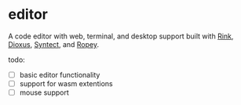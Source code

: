 # editor

A code editor with web, terminal, and desktop support built with [Rink](https://github.com/DioxusLabs/rink), [Dioxus](https://github.com/DioxusLabs/dioxus), [Syntect](https://github.com/trishume/syntect), and [Ropey](https://github.com/cessen/ropey).

todo:
- [ ] basic editor functionality
- [ ] support for wasm extentions
- [ ] mouse support
